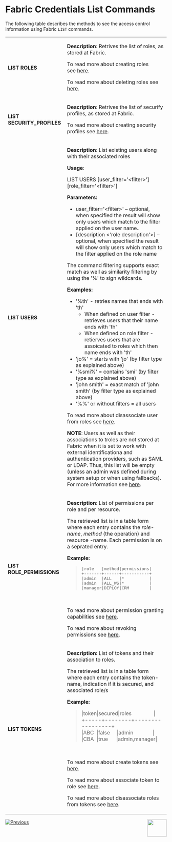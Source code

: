 # Fabric Credentials List Commands

The following table describes the methods to see the access control information using Fabric `LIST` commands.

<table width="900pxl">
<tbody>
<tr>
<td width="200pxl">
<h4>LIST ROLES</h4>
</td>
<td width="700pxl">
<p><strong>Description</strong>: Retrives the list of roles, as stored at Fabric.&nbsp;</p>
<p>To read more about creating roles see&nbsp;<a href="/articles/17_fabric_credentials/02_fabric_credentials_commands.md#create-role">here</a>.&nbsp;</p>
<p>To read more about deleting roles see <a href="/articles/17_fabric_credentials/02_fabric_credentials_commands.md#revoke">here</a>.&nbsp;</p>
</td>
</tr>
<tr>
<td width="200pxl">
<h4>LIST SECURITY_PROFILES</h4>
</td>
<td width="700pxl">
<p><strong>Description</strong>: Retrives the list of securify profiles, as stored at Fabric.&nbsp;</p>
<p>To read more about creating security profiles see&nbsp;<a href="05_security_profiles.md">here</a>.&nbsp;</p>
</td>
</tr>
<tr>
<td width="200pxl">
<h4>LIST USERS</h4>
</td>
<td width="700pxl">
<p><strong>Description</strong>:&nbsp;List existing users along with their associated roles</p>
<p><strong>Usage</strong>:&nbsp;</p>
<p>LIST USERS&nbsp;[user_filter='&lt;filter&gt;'] [role_filter='&lt;filter&gt;']</p>
<p><strong>Parameters:</strong></p>
<ul>
<li>user_filter='&lt;filter&gt;' &ndash; optional, when specified the result will show only users which match to the filter applied on the user name..</li>
<li>[description &lt;'role description'&gt;] &ndash; optional, when&nbsp;specified the result will show only users which match to the filter applied on the role name</li>
</ul>
<p>The command filtering supports exact match as well as similarity filtering by using the '%' to sign wildcards.</p>
<p><strong>Examples:</strong></p>
<ul>
<li>'%th' - retries names that ends with 'th'
<ul>
<li>When defined on user filter - retrieves users that their name ends with 'th'</li>
<li>When defined on role filter - retierves users that are assoicated to roles which then name ends with 'th'</li>
</ul>
</li>
<li>'jo%' = starts with 'jo' (by filter type as explained above)</li>
<li>'%smi%' = contains 'smi'&nbsp;(by filter type as explained above)</li>
<li>'john smith' = exact match of 'john smith'&nbsp;(by filter type as explained above)</li>
<li>'%%' or without filters = all users</li>
</ul>
<p>To read more about disassociate user from roles see <a href="/articles/17_fabric_credentials/02_fabric_credentials_commands.md#revoke-role">here</a>.</p>
<p><strong>NOTE</strong>: Users as well as their associations to troles are not stored at Fabric when it is set to work with external identificationa and authentication providers, such as SAML or LDAP. Thus, this list will be empty (unless an admin was defined during system setup or when using fallbacks). For more information see <a href="/articles/26_fabric_security/07_user_IAM_overview.md">here</a>.</p>
</td>
</tr>
<tr>
<td width="200pxl">
<h4>LIST ROLE_PERMISSIONS</h4>
</td>
<td width="700pxl">
<p><strong>Description</strong>:&nbsp;List of permissions per role and per resource.</p>
<p>The retrieved list is in a table form where each entry contains the <em>role-name</em>, <em>method</em>&nbsp;(the operation) and resource -name. Each permission is on a seprated entry.&nbsp;</p>
<p><strong>Example:</strong></p>
<blockquote>
<pre>|role   |method|permissions|<br />+-------+------+-----------+<br />|admin  |ALL   |*          |<br />|admin  |ALL_WS|*          |<br />|manager|DEPLOY|CRM        |</pre>
</blockquote>
<p>&nbsp;</p>
<p>To read more about permission granting capabilities see <a href="/articles/17_fabric_credentials/02_fabric_credentials_commands.md#grant-command">here</a>.</p>
<p>To read more about revoking permissions see <a href="/articles/17_fabric_credentials/02_fabric_credentials_commands.md#revoke">here</a>.</p>
</td>
</tr>
<tr>
<td width="200pxl">
<h4>LIST TOKENS</h4>
</td>
<td width="700pxl">
<p><strong>Description:&nbsp;</strong>List of tokens and their association to roles.</p>
<p>The retrieved list is in a table form where each entry contains the token-name, indication if it is secured, and associated role/s</p>
<p><strong>Example:</strong></p>
<blockquote>
<p>|token|secured|roles&nbsp; &nbsp; &nbsp; &nbsp; &nbsp; &nbsp; &nbsp; &nbsp; |<br />+-----+--------+-----------------+<br />|ABC&nbsp; |false&nbsp; &nbsp; &nbsp;|admin&nbsp; &nbsp; &nbsp; &nbsp; &nbsp; &nbsp; &nbsp; |<br />|CBA&nbsp; |true&nbsp; &nbsp; &nbsp; |admin,manager|</p>
</blockquote>
<p>&nbsp;</p>
<p>To read more about create tokens see <a href="/articles/17_fabric_credentials/02_fabric_credentials_commands.md#create-token">here</a>.</p>
<p>To read more about associate token to role see <a href="/articles/17_fabric_credentials/02_fabric_credentials_commands.md#assign-role-role-to-token-api-key">here</a>.</p>
<p>To read more about disassociate roles from tokens see <a href="/articles/17_fabric_credentials/02_fabric_credentials_commands.md#revoke-role">here</a>.</p>
</td>
</tr>
</tbody>
</table>




[![Previous](/articles/images/Previous.png)](/articles/02_fabric_credentials_commands.md)[<img align="right" width="60" height="54" src="/articles/images/Next.png">](/articles/17_fabric_credentials/03_fabric_credentials_backup.md)
